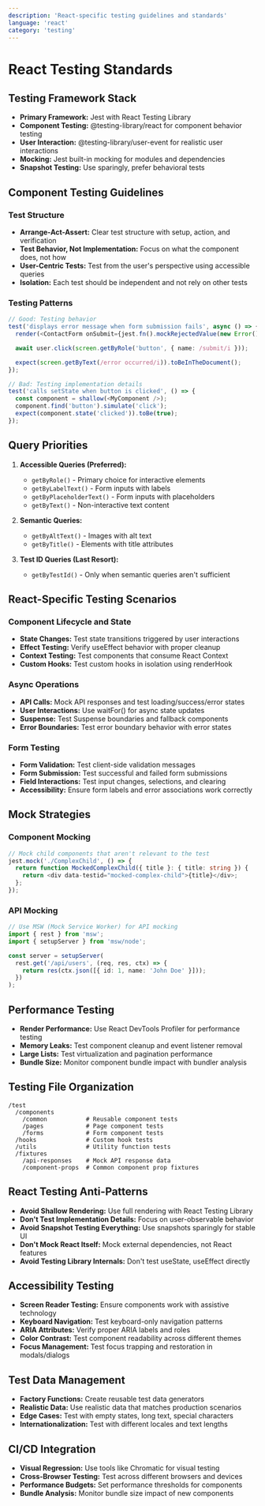 ```yaml
---
description: 'React-specific testing guidelines and standards'
language: 'react'
category: 'testing'
---
```


# React Testing Standards

## Testing Framework Stack

- **Primary Framework:** Jest with React Testing Library
- **Component Testing:** @testing-library/react for component behavior testing
- **User Interaction:** @testing-library/user-event for realistic user interactions
- **Mocking:** Jest built-in mocking for modules and dependencies
- **Snapshot Testing:** Use sparingly, prefer behavioral tests

## Component Testing Guidelines

### Test Structure

- **Arrange-Act-Assert:** Clear test structure with setup, action, and verification
- **Test Behavior, Not Implementation:** Focus on what the component does, not how
- **User-Centric Tests:** Test from the user's perspective using accessible queries
- **Isolation:** Each test should be independent and not rely on other tests

### Testing Patterns

```typescript
// Good: Testing behavior
test('displays error message when form submission fails', async () => {
  render(<ContactForm onSubmit={jest.fn().mockRejectedValue(new Error())} />);

  await user.click(screen.getByRole('button', { name: /submit/i }));

  expect(screen.getByText(/error occurred/i)).toBeInTheDocument();
});

// Bad: Testing implementation details
test('calls setState when button is clicked', () => {
  const component = shallow(<MyComponent />);
  component.find('button').simulate('click');
  expect(component.state('clicked')).toBe(true);
});
```

## Query Priorities

1. **Accessible Queries (Preferred):**

   - `getByRole()` - Primary choice for interactive elements
   - `getByLabelText()` - Form inputs with labels
   - `getByPlaceholderText()` - Form inputs with placeholders
   - `getByText()` - Non-interactive text content

2. **Semantic Queries:**

   - `getByAltText()` - Images with alt text
   - `getByTitle()` - Elements with title attributes

3. **Test ID Queries (Last Resort):**
   - `getByTestId()` - Only when semantic queries aren't sufficient

## React-Specific Testing Scenarios

### Component Lifecycle and State

- **State Changes:** Test state transitions triggered by user interactions
- **Effect Testing:** Verify useEffect behavior with proper cleanup
- **Context Testing:** Test components that consume React Context
- **Custom Hooks:** Test custom hooks in isolation using renderHook

### Async Operations

- **API Calls:** Mock API responses and test loading/success/error states
- **User Interactions:** Use waitFor() for async state updates
- **Suspense:** Test Suspense boundaries and fallback components
- **Error Boundaries:** Test error boundary behavior with error states

### Form Testing

- **Form Validation:** Test client-side validation messages
- **Form Submission:** Test successful and failed form submissions
- **Field Interactions:** Test input changes, selections, and clearing
- **Accessibility:** Ensure form labels and error associations work correctly

## Mock Strategies

### Component Mocking

```typescript
// Mock child components that aren't relevant to the test
jest.mock('./ComplexChild', () => {
  return function MockedComplexChild({ title }: { title: string }) {
    return <div data-testid="mocked-complex-child">{title}</div>;
  };
});
```

### API Mocking

```typescript
// Use MSW (Mock Service Worker) for API mocking
import { rest } from 'msw';
import { setupServer } from 'msw/node';

const server = setupServer(
  rest.get('/api/users', (req, res, ctx) => {
    return res(ctx.json([{ id: 1, name: 'John Doe' }]));
  })
);
```

## Performance Testing

- **Render Performance:** Use React DevTools Profiler for performance testing
- **Memory Leaks:** Test component cleanup and event listener removal
- **Large Lists:** Test virtualization and pagination performance
- **Bundle Size:** Monitor component bundle impact with bundler analysis

## Testing File Organization

```
/test
  /components
    /common           # Reusable component tests
    /pages            # Page component tests
    /forms            # Form component tests
  /hooks              # Custom hook tests
  /utils              # Utility function tests
  /fixtures
    /api-responses    # Mock API response data
    /component-props  # Common component prop fixtures
```

## React Testing Anti-Patterns

- **Avoid Shallow Rendering:** Use full rendering with React Testing Library
- **Don't Test Implementation Details:** Focus on user-observable behavior
- **Avoid Snapshot Testing Everything:** Use snapshots sparingly for stable UI
- **Don't Mock React Itself:** Mock external dependencies, not React features
- **Avoid Testing Library Internals:** Don't test useState, useEffect directly

## Accessibility Testing

- **Screen Reader Testing:** Ensure components work with assistive technology
- **Keyboard Navigation:** Test keyboard-only navigation patterns
- **ARIA Attributes:** Verify proper ARIA labels and roles
- **Color Contrast:** Test component readability across different themes
- **Focus Management:** Test focus trapping and restoration in modals/dialogs

## Test Data Management

- **Factory Functions:** Create reusable test data generators
- **Realistic Data:** Use realistic data that matches production scenarios
- **Edge Cases:** Test with empty states, long text, special characters
- **Internationalization:** Test with different locales and text lengths

## CI/CD Integration

- **Visual Regression:** Use tools like Chromatic for visual testing
- **Cross-Browser Testing:** Test across different browsers and devices
- **Performance Budgets:** Set performance thresholds for components
- **Bundle Analysis:** Monitor bundle size impact of new components
